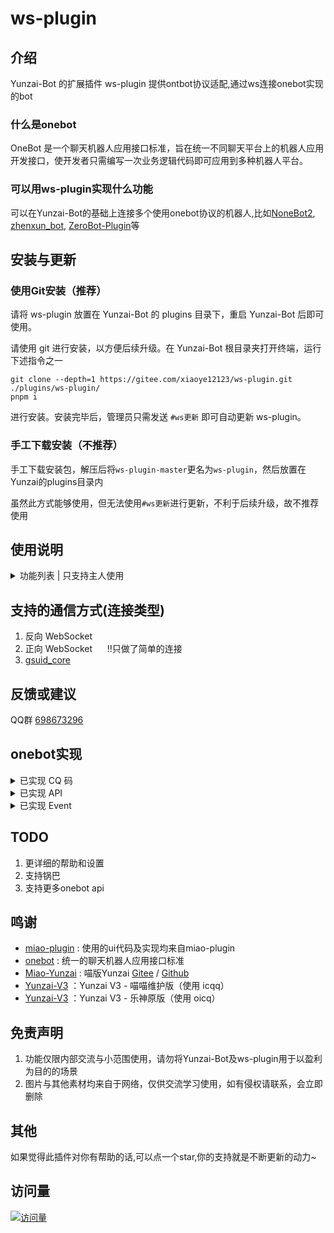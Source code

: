 # ws-plugin

## 介绍
Yunzai-Bot 的扩展插件 ws-plugin 提供ontbot协议适配,通过ws连接onebot实现的bot

### 什么是onebot

OneBot 是一个聊天机器人应用接口标准，旨在统一不同聊天平台上的机器人应用开发接口，使开发者只需编写一次业务逻辑代码即可应用到多种机器人平台。

### 可以用ws-plugin实现什么功能

可以在Yunzai-Bot的基础上连接多个使用onebot协议的机器人,比如[NoneBot2](https://github.com/nonebot/nonebot2), [zhenxun_bot](https://github.com/HibiKier/zhenxun_bot), [ZeroBot-Plugin](https://github.com/FloatTech/ZeroBot-Plugin)等

## 安装与更新

### 使用Git安装（推荐）

请将 ws-plugin 放置在 Yunzai-Bot 的 plugins 目录下，重启 Yunzai-Bot 后即可使用。

请使用 git 进行安装，以方便后续升级。在 Yunzai-Bot 根目录夹打开终端，运行下述指令之一

```
git clone --depth=1 https://gitee.com/xiaoye12123/ws-plugin.git ./plugins/ws-plugin/
pnpm i

```

进行安装。安装完毕后，管理员只需发送 `#ws更新` 即可自动更新 ws-plugin。

### 手工下载安装（不推荐）

手工下载安装包，解压后将`ws-plugin-master`更名为`ws-plugin`，然后放置在Yunzai的plugins目录内

虽然此方式能够使用，但无法使用`#ws更新`进行更新，不利于后续升级，故不推荐使用

## 使用说明

<details>
<summary>功能列表 | 只支持主人使用</summary>

| 指令          | 说明                         |
| ------------  | --------------------------- |
| #ws帮助       | 召唤出ws插件的帮助图          |
| #ws设置       | 进行ws插件相关设置            |
| #ws添加连接    | 添加一个新的连接             |
| #ws删除连接    | 删除一个已有的连接           |
| #ws关闭连接    | 暂时关闭某个连接             |
| #ws打开连接    | 打开关闭的连接               |
| #ws查看连接    | 查看当前已有连接和状态        |
| #ws重新连接    | 断开已有连接并重新连接        |
| #ws连接说明    | 查看添加连接参数的说明        |

</details>

## 支持的通信方式(连接类型)

1. 反向 WebSocket
2. 正向 WebSocket  &nbsp;&nbsp;&nbsp;&nbsp;&nbsp;!!只做了简单的连接
3. [gsuid_core](https://github.com/Genshin-bots/gsuid_core)

## 反馈或建议

QQ群 [698673296](http://qm.qq.com/cgi-bin/qm/qr?_wv=1027&k=0xSHDCUDrVbiOKe7ksEi5xpxdmJj8VRT&authKey=gnMoAHGtaQcqlGg50M%2B6QvIvKsyzMrPymK0FjIxCe7mdzUM8rSIi2jvxWczaZEU5&noverify=0&group_code=698673296)

## onebot实现

<details>
<summary>已实现 CQ 码</summary>

| CQ 码        | 功能                        |
| ------------ | --------------------------- |
| [CQ:image]   | [图片]                      |
| [CQ:at]      | [@某人]                     |
| [CQ:poke]    | [戳一戳]                    |
| [CQ:reply]   | [回复]                      |
| [CQ:node]    | [合并转发自定义节点]         |

[图片]: https://github.com/botuniverse/onebot-11/blob/master/message/segment.md#%E5%9B%BE%E7%89%87
[@某人]: https://github.com/botuniverse/onebot-11/blob/master/message/segment.md#%E6%9F%90%E4%BA%BA
[戳一戳]: https://github.com/botuniverse/onebot-11/blob/master/message/segment.md#%E6%88%B3%E4%B8%80%E6%88%B3
[回复]: https://github.com/botuniverse/onebot-11/blob/master/message/segment.md#%E5%9B%9E%E5%A4%8D
[合并转发自定义节点]: https://github.com/botuniverse/onebot-11/blob/master/message/segment.md#%E5%90%88%E5%B9%B6%E8%BD%AC%E5%8F%91%E8%87%AA%E5%AE%9A%E4%B9%89%E8%8A%82%E7%82%B9

</details>

<details>
<summary>已实现 API</summary>

| API                   | 功能                        |
| --------------------- | --------------------------- |
| send_private_msg      | [发送私聊消息]               |
| send_group_msg        | [发送群聊消息]               |
| send_msg              | [发送消息]                   |
| delete_msg            | [撤回消息]                   |
| get_msg               | [获取消息]                   |
| set_group_ban         | [群组单人禁言]               |
| get_login_info        | [获取登录号信息]             |
| get_stranger_info     | [获取陌生人信息]             |
| get_friend_list       | [获取好友列表]               |
| get_group_info        | [获取群信息]                 |
| get_group_list        | [获取群列表]                 |
| get_group_member_info | [获取群成员信息]              |
| get_group_member_list | [获取群成员列表]              |

[发送私聊消息]: https://github.com/botuniverse/onebot-11/blob/master/api/public.md#send_private_msg-%E5%8F%91%E9%80%81%E7%A7%81%E8%81%8A%E6%B6%88%E6%81%AF
[发送群聊消息]: https://github.com/botuniverse/onebot-11/blob/master/api/public.md#send_group_msg-%E5%8F%91%E9%80%81%E7%BE%A4%E6%B6%88%E6%81%AF
[发送消息]: https://github.com/botuniverse/onebot-11/blob/master/api/public.md#send_msg-%E5%8F%91%E9%80%81%E6%B6%88%E6%81%AF
[撤回消息]: https://github.com/botuniverse/onebot-11/blob/master/api/public.md#delete_msg-%E6%92%A4%E5%9B%9E%E6%B6%88%E6%81%AF
[获取消息]: https://github.com/botuniverse/onebot-11/blob/master/api/public.md#get_msg-%E8%8E%B7%E5%8F%96%E6%B6%88%E6%81%AF
[群组单人禁言]: https://github.com/botuniverse/onebot-11/blob/master/api/public.md#set_group_ban-%E7%BE%A4%E7%BB%84%E5%8D%95%E4%BA%BA%E7%A6%81%E8%A8%80
[获取登录号信息]: https://github.com/botuniverse/onebot-11/blob/master/api/public.md#get_login_info-%E8%8E%B7%E5%8F%96%E7%99%BB%E5%BD%95%E5%8F%B7%E4%BF%A1%E6%81%AF
[获取陌生人信息]: https://github.com/botuniverse/onebot-11/blob/master/api/public.md#get_stranger_info-%E8%8E%B7%E5%8F%96%E9%99%8C%E7%94%9F%E4%BA%BA%E4%BF%A1%E6%81%AF
[获取好友列表]: https://github.com/botuniverse/onebot-11/blob/master/api/public.md#get_friend_list-%E8%8E%B7%E5%8F%96%E5%A5%BD%E5%8F%8B%E5%88%97%E8%A1%A8
[获取群信息]: https://github.com/botuniverse/onebot-11/blob/master/api/public.md#get_group_info-%E8%8E%B7%E5%8F%96%E7%BE%A4%E4%BF%A1%E6%81%AF
[获取群列表]: https://github.com/botuniverse/onebot-11/blob/master/api/public.md#get_group_list-%E8%8E%B7%E5%8F%96%E7%BE%A4%E5%88%97%E8%A1%A8
[获取群成员信息]: https://github.com/botuniverse/onebot-11/blob/master/api/public.md#get_group_member_info-%E8%8E%B7%E5%8F%96%E7%BE%A4%E6%88%90%E5%91%98%E4%BF%A1%E6%81%AF
[获取群成员列表]: https://github.com/botuniverse/onebot-11/blob/master/api/public.md#get_group_member_list-%E8%8E%B7%E5%8F%96%E7%BE%A4%E6%88%90%E5%91%98%E5%88%97%E8%A1%A8

</details>

<details>
<summary>已实现 Event</summary>

| 事件类型  | Event            |
| -------- | ---------------- |
| 通知事件  | [群管理员变动]    |
| 通知事件  | [群成员减少]      |
| 通知事件  | [群成员增加]      |
| 通知事件  | [群禁言]          | 
| 通知事件  | [好友添加]        |
| 通知事件  | [群消息撤回]      |
| 通知事件  | [好友消息撤回]    |
| 通知事件  | [群内戳一戳]      |

[群管理员变动]: https://github.com/botuniverse/onebot-11/blob/master/event/notice.md#%E7%BE%A4%E7%AE%A1%E7%90%86%E5%91%98%E5%8F%98%E5%8A%A8
[群成员减少]: https://github.com/botuniverse/onebot-11/blob/master/event/notice.md#%E7%BE%A4%E6%88%90%E5%91%98%E5%87%8F%E5%B0%91
[群成员增加]: https://github.com/botuniverse/onebot-11/blob/master/event/notice.md#%E7%BE%A4%E6%88%90%E5%91%98%E5%A2%9E%E5%8A%A0
[群禁言]: https://github.com/botuniverse/onebot-11/blob/master/event/notice.md#%E7%BE%A4%E7%A6%81%E8%A8%80
[好友添加]: https://github.com/botuniverse/onebot-11/blob/master/event/notice.md#%E5%A5%BD%E5%8F%8B%E6%B7%BB%E5%8A%A0
[群消息撤回]: https://github.com/botuniverse/onebot-11/blob/master/event/notice.md#%E7%BE%A4%E6%B6%88%E6%81%AF%E6%92%A4%E5%9B%9E
[好友消息撤回]: https://github.com/botuniverse/onebot-11/blob/master/event/notice.md#%E5%A5%BD%E5%8F%8B%E6%B6%88%E6%81%AF%E6%92%A4%E5%9B%9E
[群内戳一戳]: https://github.com/botuniverse/onebot-11/blob/master/event/notice.md#%E7%BE%A4%E5%86%85%E6%88%B3%E4%B8%80%E6%88%B3

</details>

## TODO

1.  更详细的帮助和设置
2.  支持锅巴
3.  支持更多onebot api

## 鸣谢

* [miao-plugin](https://gitee.com/yoimiya-kokomi/miao-plugin) : 使用的ui代码及实现均来自miao-plugin
* [onebot](https://github.com/botuniverse/onebot) : 统一的聊天机器人应用接口标准
* [Miao-Yunzai](https://github.com/yoimiya-kokomi/Miao-Yunzai) : 喵版Yunzai [Gitee](https://gitee.com/yoimiya-kokomi/Miao-Yunzai)
  / [Github](https://github.com/yoimiya-kokomi/Miao-Yunzai)
* [Yunzai-V3](https://github.com/yoimiya-kokomi/Yunzai-Bot) ：Yunzai V3 - 喵喵维护版（使用 icqq）
* [Yunzai-V3](https://gitee.com/Le-niao/Yunzai-Bot) ：Yunzai V3 - 乐神原版（使用 oicq）


## 免责声明

1. 功能仅限内部交流与小范围使用，请勿将Yunzai-Bot及ws-plugin用于以盈利为目的的场景
2. 图片与其他素材均来自于网络，仅供交流学习使用，如有侵权请联系，会立即删除

## 其他

如果觉得此插件对你有帮助的话,可以点一个star,你的支持就是不断更新的动力~

## 访问量

[![访问量](https://profile-counter.glitch.me/xiaoye12123-ws-plugin/count.svg)](https://gitee.com/xiaoye12123/ws-plugin)